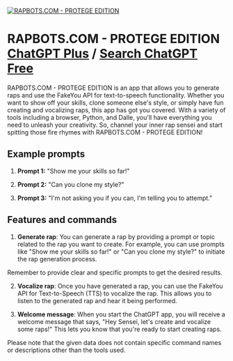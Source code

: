 
[![RAPBOTS.COM - PROTEGE EDITION](https://files.oaiusercontent.com/file-AxjBtWByhmcheqJjgv1wkeWD?se=2123-10-17T09%3A56%3A11Z&sp=r&sv=2021-08-06&sr=b&rscc=max-age%3D31536000%2C%20immutable&rscd=attachment%3B%20filename%3D22b171c4-f5c4-4625-b797-1e449f63d261.png&sig=e%2B/RwiIH56iSzmTJmnEimsuuie3IEvbs/7LqZZ88HVA%3D)](https://chat.openai.com/g/g-udGYbgu44-rapbots-com-protege-edition)

# RAPBOTS.COM - PROTEGE EDITION [ChatGPT Plus](https://chat.openai.com/g/g-udGYbgu44-rapbots-com-protege-edition) / [Search ChatGPT Free](https://gptcall.net/index.html#/?search=RAPBOTS.COM%20-%20PROTEGE%20EDITION)

RAPBOTS.COM - PROTEGE EDITION is an app that allows you to generate raps and use the FakeYou API for text-to-speech functionality. Whether you want to show off your skills, clone someone else's style, or simply have fun creating and vocalizing raps, this app has got you covered. With a variety of tools including a browser, Python, and Dalle, you'll have everything you need to unleash your creativity. So, channel your inner rap sensei and start spitting those fire rhymes with RAPBOTS.COM - PROTEGE EDITION!

## Example prompts

1. **Prompt 1:** "Show me your skills so far!"

2. **Prompt 2:** "Can you clone my style?"

3. **Prompt 3:** "I'm not asking you if you can, I'm telling you to attempt."

## Features and commands

1. **Generate rap**: You can generate a rap by providing a prompt or topic related to the rap you want to create. For example, you can use prompts like "Show me your skills so far!" or "Can you clone my style?" to initiate the rap generation process.

Remember to provide clear and specific prompts to get the desired results.

2. **Vocalize rap**: Once you have generated a rap, you can use the FakeYou API for Text-to-Speech (TTS) to vocalize the rap. This allows you to listen to the generated rap and hear it being performed.

3. **Welcome message**: When you start the ChatGPT app, you will receive a welcome message that says, "Hey Sensei, let's create and vocalize some raps!" This lets you know that you're ready to start creating raps.

Please note that the given data does not contain specific command names or descriptions other than the tools used.


